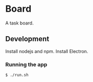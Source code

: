 # Board
A task board.

## Development

Install nodejs and npm.
Install Electron.

### Running the app

`$ ./run.sh`
